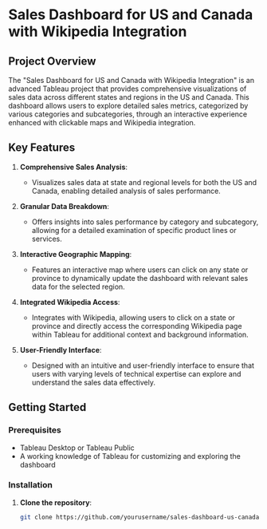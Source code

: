 # Sales Dashboard for US and Canada with Wikipedia Integration

## Project Overview

The "Sales Dashboard for US and Canada with Wikipedia Integration" is an advanced Tableau project that provides comprehensive visualizations of sales data across different states and regions in the US and Canada. This dashboard allows users to explore detailed sales metrics, categorized by various categories and subcategories, through an interactive experience enhanced with clickable maps and Wikipedia integration.

## Key Features

1. **Comprehensive Sales Analysis**:
   - Visualizes sales data at state and regional levels for both the US and Canada, enabling detailed analysis of sales performance.

2. **Granular Data Breakdown**:
   - Offers insights into sales performance by category and subcategory, allowing for a detailed examination of specific product lines or services.

3. **Interactive Geographic Mapping**:
   - Features an interactive map where users can click on any state or province to dynamically update the dashboard with relevant sales data for the selected region.

4. **Integrated Wikipedia Access**:
   - Integrates with Wikipedia, allowing users to click on a state or province and directly access the corresponding Wikipedia page within Tableau for additional context and background information.

5. **User-Friendly Interface**:
   - Designed with an intuitive and user-friendly interface to ensure that users with varying levels of technical expertise can explore and understand the sales data effectively.

## Getting Started

### Prerequisites

- Tableau Desktop or Tableau Public
- A working knowledge of Tableau for customizing and exploring the dashboard

### Installation

1. **Clone the repository**:
   ```bash
   git clone https://github.com/yourusername/sales-dashboard-us-canada.git

